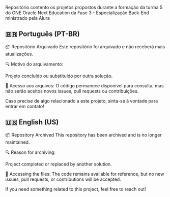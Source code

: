 Repositório contento os projetos propostos durante a formação da turma 5 do ONE Oracle Next Education da Fase 3 - Especialização Back-End ministrado pela Alura

## 🇧🇷 Português (PT-BR)

📦 Repositório Arquivado
Este repositório foi arquivado e não receberá mais atualizações.

🔍 Motivo do arquivamento:

Projeto concluído ou substituído por outra solução.

📂 Acesso aos arquivos:
O código permanece disponível para consulta, mas não serão aceitos novos issues, pull requests ou contribuições.

Caso precise de algo relacionado a este projeto, sinta-se à vontade para entrar em contato!

## 🇺🇸 English (US)

📦 Repository Archived
This repository has been archived and is no longer maintained.

🔍 Reason for archiving:

Project completed or replaced by another solution.

📂 Accessing the files:
The code remains available for reference, but no new issues, pull requests, or contributions will be accepted.

If you need something related to this project, feel free to reach out!

